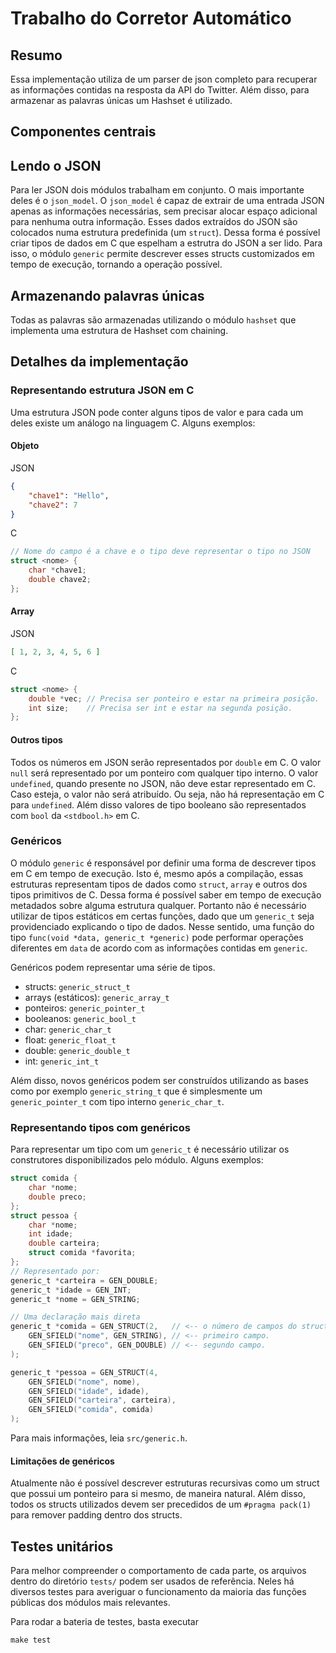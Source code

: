 # Trabalho do Corretor Automático

## Resumo
Essa implementação utiliza de um parser de json completo para recuperar as
informações contidas na resposta da API do Twitter. Além disso, para armazenar
as palavras únicas um Hashset é utilizado.

## Componentes centrais

## Lendo o JSON
Para ler JSON dois módulos trabalham em conjunto. O mais importante deles é o
`json_model`. O `json_model` é capaz de extrair de uma entrada JSON apenas as
informações necessárias, sem precisar alocar espaço adicional para nenhuma outra
informação. Esses dados extraídos do JSON são colocados numa estrutura
predefinida (um `struct`). Dessa forma é possível criar tipos de dados em C que
espelham a estrutra do JSON a ser lido. Para isso, o módulo `generic` permite
descrever esses structs customizados em tempo de execução, tornando a operação
possível.

## Armazenando palavras únicas
Todas as palavras são armazenadas utilizando o módulo `hashset` que implementa
uma estrutura de Hashset com chaining.

## Detalhes da implementação

### Representando estrutura JSON em C
Uma estrutura JSON pode conter alguns tipos de valor e para cada um deles existe
um análogo na linguagem C. Alguns exemplos:

#### **Objeto**
JSON
```json
{
    "chave1": "Hello",
    "chave2": 7
}
```
C
```c
// Nome do campo é a chave e o tipo deve representar o tipo no JSON
struct <nome> {
    char *chave1;
    double chave2;
};
```

#### **Array**
JSON
```json
[ 1, 2, 3, 4, 5, 6 ]
```

C
```c
struct <nome> {
    double *vec; // Precisa ser ponteiro e estar na primeira posição.
    int size;    // Precisa ser int e estar na segunda posição.
};
```

#### **Outros tipos**
Todos os números em JSON serão representados por `double` em C. O valor `null`
será representado por um ponteiro com qualquer tipo interno. O valor `undefined`,
quando presente no JSON, não deve estar representado em C. Caso esteja, o valor
não será atribuído. Ou seja, não há representação em C para `undefined`. Além
disso valores de tipo booleano são representados com `bool` da `<stdbool.h>` em C.

### Genéricos
O módulo `generic` é responsável por definir uma forma de descrever tipos em C
em tempo de execução. Isto é, mesmo após a compilação, essas estruturas 
representam tipos de dados como `struct`, `array` e outros dos tipos primitivos
de C. Dessa forma é possível saber em tempo de execução metadados sobre alguma
estrutura qualquer. Portanto não é necessário utilizar de tipos estáticos em
certas funções, dado que um `generic_t` seja providenciado explicando o tipo de
dados. Nesse sentido, uma função do tipo `func(void *data, generic_t *generic)`
pode performar operações diferentes em `data` de acordo com as informações
contidas em `generic`.

Genéricos podem representar uma série de tipos.
- structs: `generic_struct_t`
- arrays (estáticos): `generic_array_t`
- ponteiros: `generic_pointer_t`
- booleanos: `generic_bool_t`
- char: `generic_char_t`
- float: `generic_float_t`
- double: `generic_double_t`
- int: `generic_int_t`

Além disso, novos genéricos podem ser construídos utilizando as bases como por
exemplo `generic_string_t` que é simplesmente um `generic_pointer_t` com tipo
interno `generic_char_t`.

### Representando tipos com genéricos
Para representar um tipo com um `generic_t` é necessário utilizar os construtores
disponibilizados pelo módulo. Alguns exemplos:
```c
struct comida {
    char *nome;
    double preco;
};
struct pessoa {
    char *nome;
    int idade;
    double carteira;
    struct comida *favorita;
};
// Representado por:
generic_t *carteira = GEN_DOUBLE;
generic_t *idade = GEN_INT;
generic_t *nome = GEN_STRING;

// Uma declaração mais direta
generic_t *comida = GEN_STRUCT(2,   // <-- o número de campos do struct.
    GEN_SFIELD("nome", GEN_STRING), // <-- primeiro campo.
    GEN_SFIELD("preco", GEN_DOUBLE) // <-- segundo campo.
);

generic_t *pessoa = GEN_STRUCT(4,
    GEN_SFIELD("nome", nome),
    GEN_SFIELD("idade", idade),
    GEN_SFIELD("carteira", carteira),
    GEN_SFIELD("comida", comida)
);
```

Para mais informações, leia `src/generic.h`.

#### Limitações de genéricos
Atualmente não é possível descrever estruturas recursivas como um struct que
possui um ponteiro para si mesmo, de maneira natural. Além disso, todos os
structs utilizados devem ser precedidos de um `#pragma pack(1)` para remover
padding dentro dos structs.

## Testes unitários
Para melhor compreender o comportamento de cada parte, os arquivos dentro do
diretório `tests/` podem ser usados de referência. Neles há diversos testes para
averiguar o funcionamento da maioria das funções públicas dos módulos mais
relevantes.

Para rodar a bateria de testes, basta executar
```
make test
```
